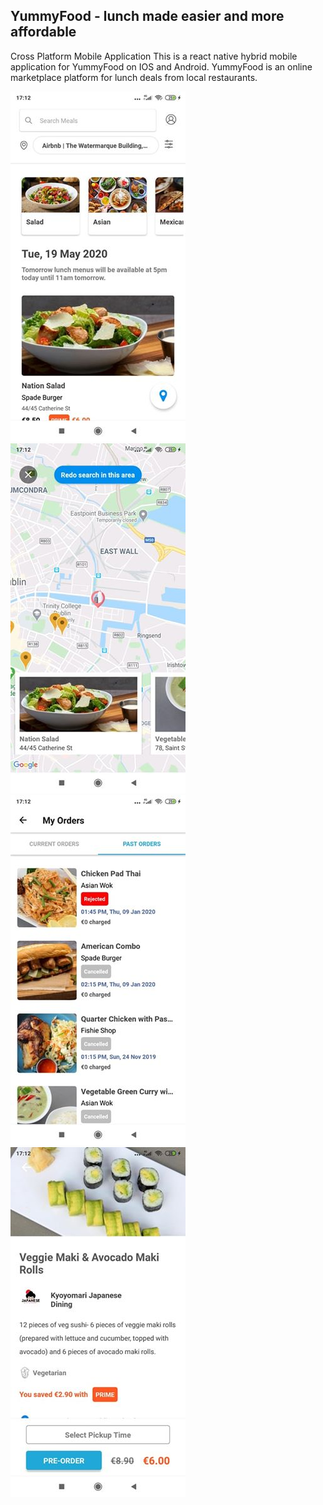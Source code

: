 ## YummyFood - lunch made easier and more affordable
Cross Platform Mobile Application
This is a react native hybrid mobile application for YummyFood on IOS and Android. 
YummyFood is an online marketplace platform for lunch deals from local restaurants.

![alt-text](./1.jpg)
![alt-text](./2.jpg)
![alt-text](./3.jpg)
![alt-text](./4.jpg)
